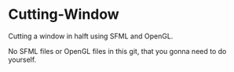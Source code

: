 # Cutting-Window
Cutting a window in halft using SFML and OpenGL.

No SFML files or OpenGL files in this git, that you gonna need to do yourself.
